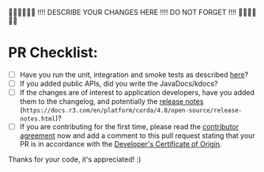 👮🏻👮🏻👮🏻 !!!! DESCRIBE YOUR CHANGES HERE !!!! DO NOT FORGET !!!! 👮🏻👮🏻👮🏻


# PR Checklist:

- [ ] Have you run the unit, integration and smoke tests as described [here](https://docs.r3.com/en/platform/corda/4.8/open-source/testing.html)?
- [ ] If you added public APIs, did you write the JavaDocs/kdocs?
- [ ] If the changes are of interest to application developers, have you added them to the changelog, and potentially the [release notes](https://docs.corda.net/head/release-notes.html) (`https://docs.r3.com/en/platform/corda/4.8/open-source/release-notes.html`)?
- [ ] If you are contributing for the first time, please read the [contributor agreement](https://docs.r3.com/en/platform/corda/4.8/open-source/contributing.html) now and add a comment to this pull request stating that your PR is in accordance with the [Developer's Certificate of Origin](https://docs.r3.com/en/platform/corda/4.8/open-source/contributing.html#merging-the-changes-back-into-corda).

Thanks for your code, it's appreciated! :)
